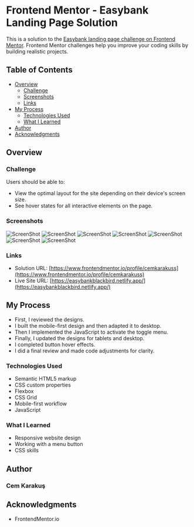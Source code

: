# Frontend Mentor - Easybank Landing Page Solution

This is a solution to the [Easybank landing page challenge on Frontend Mentor](https://www.frontendmentor.io/challenges/easybank-landing-page-WaUhkoDN). Frontend Mentor challenges help you improve your coding skills by building realistic projects.

## Table of Contents

- [Overview](#overview)
  - [Challenge](#challenge)
  - [Screenshots](#screenshots)
  - [Links](#links)
- [My Process](#my-process)
  - [Technologies Used](#technologies-used)
  - [What I Learned](#what-i-learned)
- [Author](#author)
- [Acknowledgments](#acknowledgments)

## Overview

### Challenge

Users should be able to:

- View the optimal layout for the site depending on their device's screen size.
- See hover states for all interactive elements on the page.

### Screenshots

![ScreenShot](./screenshot1.png)
![ScreenShot](./screenshot2.png)
![ScreenShot](./screenshot3.png)
![ScreenShot](./screenshot4.png)
![ScreenShot](./screenshot5.png)
![ScreenShot](./screenshot6.png)
![ScreenShot](./screenshot7.png)

### Links

- Solution URL:  [https://www.frontendmentor.io/profile/cemkarakuss](https://www.frontendmentor.io/profile/cemkarakuss)
- Live Site URL: [https://easybankblackbird.netlify.app/](https://easybankblackbird.netlify.app/)

## My Process

- First, I reviewed the designs.
- I built the mobile-first design and then adapted it to desktop.
- Then I implemented the JavaScript to activate the toggle menu.
- Finally, I updated the designs for tablets and desktop.
- I completed button hover effects.
- I did a final review and made code adjustments for clarity.

### Technologies Used

- Semantic HTML5 markup
- CSS custom properties
- Flexbox
- CSS Grid
- Mobile-first workflow
- JavaScript

### What I Learned

- Responsive website design
- Working with a menu button
- CSS skills

## Author

### Cem Karakuş

## Acknowledgments

- FrontendMentor.io
